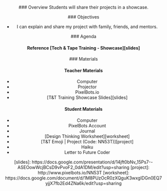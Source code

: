 <header title='PixelBots Emoji' subtitle='Lesson 10: Showcase'/>

<notable>

<iconp src='/icons/activity.png'>### Overview</iconp>
Students will share their projects in a showcase.

<iconp src='/icons/objectives.png'>### Objectives</iconp>
- I can explain and share my project with family, friends, and mentors.



<iconp src='/icons/agenda.png'>### Agenda</iconp>
#### Reference [Tech & Tape Training - Showcase][slides]

<note>

<iconp src='/icons/materials.png'>### Materials</iconp>

#### Teacher Materials
- Computer
- Projector
- PixelBots.io
- [T&T Training Showcase Slides][slides]




#### Student Materials
- Computer
- PixelBots Account
- Journal
- [Design Thinking Worksheet][worksheet]
- [T&T Emoji | Project (Code: NN53T)][project]
- Haiku
- Letter to Future Coder


</note>
<pagebreak/>




</notable>
[slides]: https://docs.google.com/presentation/d/14jft0bNv_15Ps7--ASEOowWcjBCsD9vPvoF2_0dA1DM/edit?usp=sharing
[project]: http://www.pixelbots.io/NN53T
[worksheet]: https://docs.google.com/document/d/1M8PUzOcR0zXQguK3wxgIDGn0EQ7yjjX7fb2Ed4ZNa6k/edit?usp=sharing
